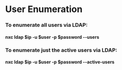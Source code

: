 # User Enumeration

### To enumerate all users via LDAP:

#### nxc ldap $ip -u $user -p $password --users

### To enumerate just the active users via LDAP:

#### nxc ldap $ip -u $user -p $password --active-users
